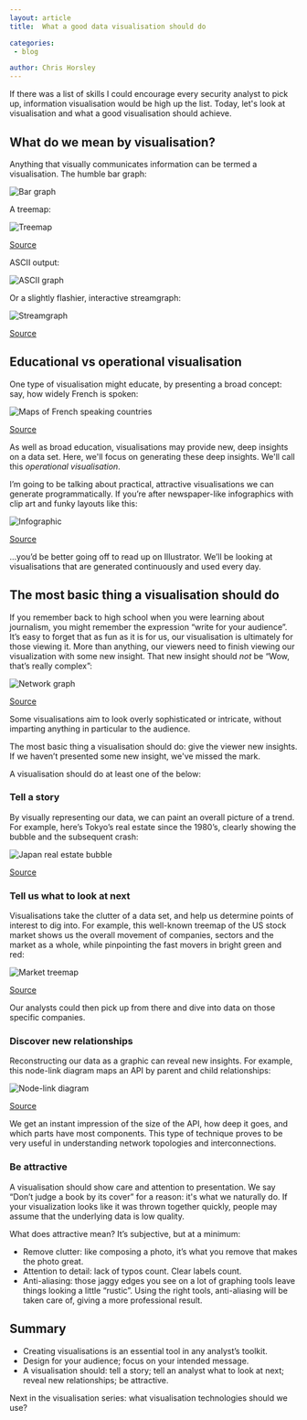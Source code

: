 ```yaml
---
layout: article
title:  What a good data visualisation should do

categories:
 - blog

author: Chris Horsley
---
```

If there was a list of skills I could encourage every security analyst to pick up, information visualisation would be high up the list. Today, let's look at visualisation and what a good visualisation should achieve. 

## What do we mean by visualisation? ##

Anything that visually communicates information can be termed a visualisation. The humble bar graph:

<p><img src="/img/blog/2011-06-28-vis-what/bargraph.png" alt="Bar graph" /></p>

A treemap:

<p><img src="/img/blog/2011-06-28-vis-what/treemap_red.jpg" alt="Treemap">
<div class="img_attrib"><a href="http://www.flickr.com/photos/marc_smith/1474524836/">Source</a></div></p>

ASCII output:

<p><img src="/img/blog/2011-06-28-vis-what/ascii_graph.png" alt="ASCII graph"></p>

Or a slightly flashier, interactive streamgraph:

<p><img src="/img/blog/2011-06-28-vis-what/streamgraph.jpg" alt="Streamgraph">
<div class="img_attrib"><a href="http://www.flickr.com/photos/elainegreycats/3645233832/">Source</a></div></p>

## Educational vs operational visualisation ##

One type of visualisation might educate, by presenting a broad concept: say, how widely French is spoken:

<p><img src="/img/blog/2011-06-28-vis-what/french_map.png" alt="Maps of French speaking countries" />
<div class="img_attrib"><a href="http://en.wikipedia.org/wiki/French_language">Source</a></div></p>

As well as broad education, visualisations may provide new, deep insights on a data set. Here, we'll focus on generating these deep insights. We'll call this <i>operational visualisation</i>.

I’m going to be talking about practical, attractive visualisations we can generate programmatically. If you’re after newspaper-like infographics with clip art and funky layouts like this:

<p><img src="/img/blog/2011-06-28-vis-what/infographic.jpg" alt="Infographic" />
<div class="img_attrib"><a href="http://www.flickr.com/photos/truliavisuals/5241592514/">Source</a></div></p>

…you’d be better going off to read up on Illustrator. We’ll be looking at visualisations that are generated continuously and used every day.

## The most basic thing a visualisation should do ##

If you remember back to high school when you were learning about journalism, you might remember the expression “write for your audience”. It’s easy to forget that as fun as it is for us, our visualisation is ultimately for those viewing it. More than anything, our viewers need to finish viewing our visualization with some new insight. That new insight should *not* be “Wow, that’s really complex”:

<p><img src="/img/blog/2011-06-28-vis-what/complex_graph.png" alt="Network graph" />
<div class="img_attrib"><a href="http://www.flickr.com/photos/masterorz/3946707003/">Source</a></div></p>

Some visualisations aim to look overly sophisticated or intricate, without imparting anything in particular to the audience. 

The most basic thing a visualisation should do: give the viewer new insights. If we haven’t presented some new insight, we've missed the mark.

A visualisation should do at least one of the below:

### Tell a story ###

By visually representing our data, we can paint an overall picture of a trend. For example, here’s Tokyo’s real estate since the 1980’s, clearly showing the bubble and the subsequent crash:

<p><img src="/img/blog/2011-06-28-vis-what/japan_chart.png" alt="Japan real estate bubble" />
<div class="img_attrib"><a href="http://www.statusireland.com/statistics/property-house-price-statistics-for-ireland/26/Japan-Urban-Land-Index.html">Source</a></div></p>

### Tell us what to look at next ###

Visualisations take the clutter of a data set, and help us determine points of interest to dig into. For example, this well-known treemap of the US stock market shows us the overall movement of companies, sectors and the market as a whole, while pinpointing the fast movers in bright green and red:

<p><img src="/img/blog/2011-06-28-vis-what/treemap.png" alt="Market treemap" />
<div class="img_attrib"><a href="http://www.smartmoney.com/map-of-the-market/">Source</a></div></p>

Our analysts could then pick up from there and dive into data on those specific companies.

### Discover new relationships ###

Reconstructing our data as a graphic can reveal new insights. For example, this node-link diagram maps an API by parent and child relationships:

<p><img src="/img/blog/2011-06-28-vis-what/radial.png" alt="Node-link diagram" />
<div class="img_attrib"><a href="http://vis.stanford.edu/protovis/ex/tree.html">Source</a></div></p>

We get an instant impression of the size of the API, how deep it goes, and which parts have most components. This type of technique proves to be very useful in understanding network topologies and interconnections.

### Be attractive ###

A visualisation should show care and attention to presentation. We say “Don’t judge a book by its cover” for a reason: it's what we naturally do. If your visualization looks like it was thrown together quickly, people may assume that the underlying data is low quality. 

What does attractive mean? It’s subjective, but at a minimum:

* Remove clutter: like composing a photo, it’s what you remove that makes the photo great.
* Attention to detail: lack of typos count. Clear labels count.
* Anti-aliasing: those jaggy edges you see on a lot of graphing tools leave things looking a little “rustic”. Using the right tools, anti-aliasing will be taken care of, giving a more professional result.

## Summary ##

* Creating visualisations is an essential tool in any analyst’s toolkit.
* Design for your audience; focus on your intended message.
* A visualisation should: tell a story; tell an analyst what to look at next; reveal new relationships; be attractive.

Next in the visualisation series: what visualisation technologies should we use?


